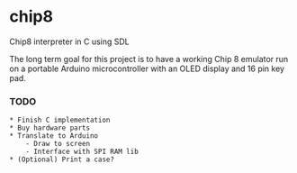 # chip8Chip8 interpreter in C using SDL The long term goal for this project is to have a working Chip 8 emulator run on a portable Arduino microcontroller with an OLED display and 16 pin key pad.### TODO    * Finish C implementation    * Buy hardware parts    * Translate to Arduino         - Draw to screen        - Interface with SPI RAM lib    * (Optional) Print a case?    